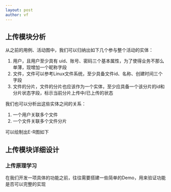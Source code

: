 ```yaml
---
layout: post
author: vf
---
```


## 上传模块分析
从之前的用例、活动图中，我们可以归纳出如下几个参与整个活动的实体：
1. 用户，且用户至少具有 uid、账号、密码三个基本属性，为了使得业务不那么单薄，现增加一个昵称字段
2. 文件，文件可以参考Linux文件系统，至少具备文件id、名称、创建时间三个字段
3. 文件的分片，文件的分片也应该作为一个实体，至少应具备一个该分片的id和分片状态字段，标示当前分片上传中/已上传的状态

我们也可以分析出这些实体之间的关系：
1. 一个用户关联多个文件
2. 一个文件关联多个文件分片

可以绘制出E-R图如下


## 上传模块详细设计
### 上传原理学习
在我们开发一项具体的功能之前，往往需要搭建一些简单的Demo，用来验证功能是否可以完整的实现

<!-- ### 数据库设计
首选就是数据库表的设计，结合E-R图和分析出来的实体，可以创建如下两个表

1.文件表


2.文件分片表

###  -->